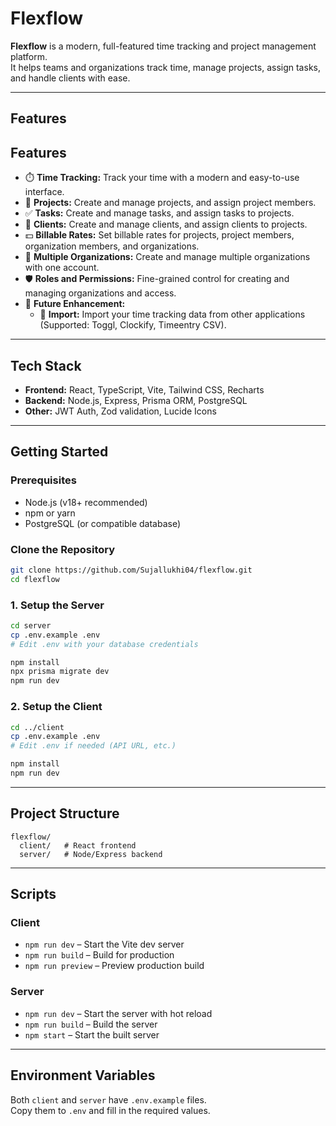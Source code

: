 # Flexflow

**Flexflow** is a modern, full-featured time tracking and project management platform.  
It helps teams and organizations track time, manage projects, assign tasks, and handle clients with ease.

---

## Features

## Features

- ⏱️ **Time Tracking:** Track your time with a modern and easy-to-use interface.
- 📁 **Projects:** Create and manage projects, and assign project members.
- ✅ **Tasks:** Create and manage tasks, and assign tasks to projects.
- 👥 **Clients:** Create and manage clients, and assign clients to projects.
- 💵 **Billable Rates:** Set billable rates for projects, project members, organization members, and organizations.
- 🏢 **Multiple Organizations:** Create and manage multiple organizations with one account.
- 🛡️ **Roles and Permissions:** Fine-grained control for creating and managing organizations and access.
- 🚀 **Future Enhancement:**  
  - 🔄 **Import:** Import your time tracking data from other applications (Supported: Toggl, Clockify, Timeentry CSV).
---

## Tech Stack

- **Frontend:** React, TypeScript, Vite, Tailwind CSS, Recharts
- **Backend:** Node.js, Express, Prisma ORM, PostgreSQL
- **Other:** JWT Auth, Zod validation, Lucide Icons

---

## Getting Started

### Prerequisites

- Node.js (v18+ recommended)
- npm or yarn
- PostgreSQL (or compatible database)

### Clone the Repository

```sh
git clone https://github.com/Sujallukhi04/flexflow.git
cd flexflow
```

### 1. Setup the Server

```sh
cd server
cp .env.example .env
# Edit .env with your database credentials

npm install
npx prisma migrate dev
npm run dev
```

### 2. Setup the Client

```sh
cd ../client
cp .env.example .env
# Edit .env if needed (API URL, etc.)

npm install
npm run dev
```

---

## Project Structure

```
flexflow/
  client/   # React frontend
  server/   # Node/Express backend
```

---

## Scripts

### Client

- `npm run dev` – Start the Vite dev server
- `npm run build` – Build for production
- `npm run preview` – Preview production build

### Server

- `npm run dev` – Start the server with hot reload
- `npm run build` – Build the server
- `npm start` – Start the built server

---

## Environment Variables

Both `client` and `server` have `.env.example` files.  
Copy them to `.env` and fill in the required values.
